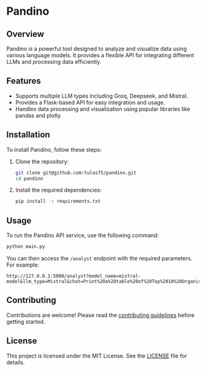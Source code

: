# Pandino

## Overview
Pandino is a powerful tool designed to analyze and visualize data using various language models. It provides a flexible API for integrating different LLMs and processing data efficiently.

## Features
- Supports multiple LLM types including Groq, Deepseek, and Mistral.
- Provides a Flask-based API for easy integration and usage.
- Handles data processing and visualization using popular libraries like pandas and plotly.

## Installation
To install Pandino, follow these steps:

1. Clone the repository:
   ```bash
   git clone git@github.com:tulas75/pandino.git
   cd pandino
   ```

2. Install the required dependencies:
   ```bash
   pip install -r requirements.txt
   ```

## Usage
To run the Pandino API service, use the following command:
```bash
python main.py
```

You can then access the `/analyst` endpoint with the required parameters. For example:
```
http://127.0.0.1:5000/analyst?model_name=mistral-model&llm_type=Mistral&chat=Print%20a%20table%20of%20Top%2010%20Organisation%20aggregate%20by%20tot_dip&data=compass.csv
```

## Contributing
Contributions are welcome! Please read the [contributing guidelines](CONTRIBUTING.md) before getting started.

## License
This project is licensed under the MIT License. See the [LICENSE](LICENSE) file for details.
